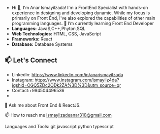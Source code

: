 - Hi 👋, I'm Anar Ismayilzada!
I'm a FrontEnd Specialist with hands-on experience in designing and developing dynamic. While my focus is primarily on Front End, I've also explored the capabilities of other main programming languages.
🌱 I’m currently learning Front End Developer
- **Languages:** JavaS,C++,Phyton,SQL
- **Web Technologies:** HTML, CSS, JavaScript
- **Frameworks:** React
- **Database:** Database Systems
## 📫 Let's Connect

- LinkedIn: https://www.linkedin.com/in/anarismayilzada
- Instagram: https://www.instagram.com/ismayilz4da?igshid=OGQ5ZDc2ODk2ZA%3D%3D&utm_source=qr
- Contact:+994504496536
- 
💬 Ask me about Front End & ReactJS.

📫 How to reach me ismayilzadeanar310@gmail.com


Languages and Tools:
 git javascript  python typescript
